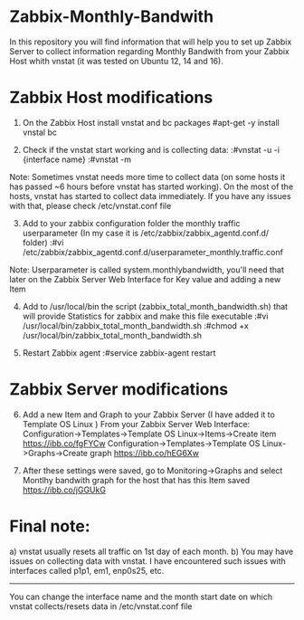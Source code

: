 # Zabbix-Monthly-Bandwith
In this repository you will find information that will help you to set up Zabbix Server to collect information regarding Monthly Bandwith from your Zabbix Host whith vnstat (it was tested on Ubuntu 12, 14 and 16).

# Zabbix Host modifications
1) On the Zabbix Host install vnstat and bc packages
#apt-get -y install vnstal bc

2) Check if the vnstat start working and is collecting data:
:#vnstat -u -i {interface name}
:#vnstat -m

Note:
Sometimes vnstat needs more time to collect data (on some hosts it has passed ~6 hours before vnstat has started working). On the most of the hosts, vnstat has started to collect data immediately.
If you have any issues with that, please check /etc/vnstat.conf file

3) Add to your zabbix configuration folder the monthly traffic userparameter (In my case it is /etc/zabbix/zabbix_agentd.conf.d/ folder)
:#vi /etc/zabbix/zabbix_agentd.conf.d/userparameter_monthly.traffic.conf

Note:
Userparameter is called system.monthlybandwidth, you'll need that later on the Zabbix Server Web Interface for Key value and adding a new Item

4) Add to /usr/local/bin the script (zabbix_total_month_bandwidth.sh) that will provide Statistics for zabbix and make this file executable
:#vi /usr/local/bin/zabbix_total_month_bandwidth.sh
:#chmod +x /usr/local/bin/zabbix_total_month_bandwidth.sh

5) Restart Zabbix agent
:#service zabbix-agent restart

# Zabbix Server modifications
6) Add a new Item and Graph to your Zabbix Server (I have added it to Template OS Linux )
From your Zabbix Server Web Interface: Configuration->Templates->Template OS Linux->Items->Create item
https://ibb.co/fgFYCw
Configuration->Templates->Template OS Linux->Graphs->Create graph
https://ibb.co/hEG6Xw

7) After these settings were saved, go to Monitoring->Graphs and select Montlhy bandwith graph for the host that has this Item saved
https://ibb.co/jGGUkG

# Final note:
a) vnstat usually resets all traffic on 1st day of each month.
b) You may have issues on collecting data with vnstat. I have encountered such issues with interfaces called p1p1, em1, enp0s25, etc. 
________________________________________________________________________________________________________________________

You can change the interface name and the month start date on which vnstat collects/resets data in /etc/vnstat.conf file
